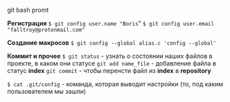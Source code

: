 git bash promt

**Регистрация**
`$ git config user.name "Boris`"
`$ git config user.email "falltroy@protonmail.com"` 

**Cоздание макросов**
`$ git config --global alias.c 'config --global'`

**Коммит и прочее**
`$ git status` - узнать о состоянии наших файлов в проекте, в каком они статусе
`git add name_file` - добавление файла в статус **index**
`git commit` - чтобы перенсти файл из **index** в **repository**


`$ cat .git/config` - команда, которая выводит настройки (то, под каким пользователем мы зашли)